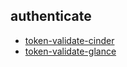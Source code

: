
## authenticate
- [token-validate-cinder](https://godleon.github.io/osp_test_results/0.2.70/authenticate/token-validate-cinder.html)
- [token-validate-glance](https://godleon.github.io/osp_test_results/0.2.70/authenticate/token-validate-glance.html)

